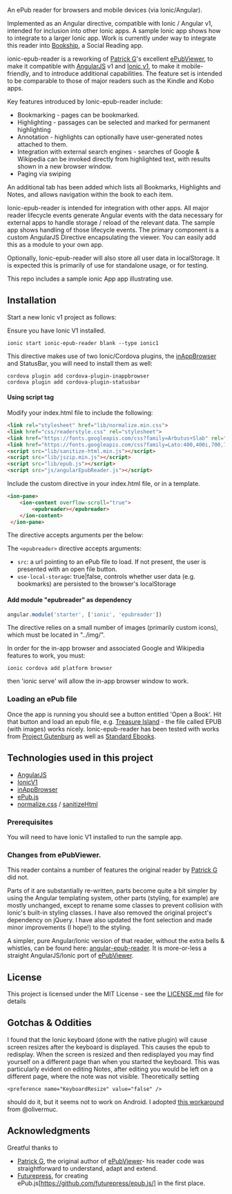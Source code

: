 An ePub reader for browsers and mobile devices (via Ionic/Angular).

Implemented as an Angular directive, compatible with Ionic / Angular v1, intended for inclusion into other Ionic apps. A sample Ionic app shows how to integrate to a larger Ionic app. Work is currently under way to integrate this reader into [Bookship](https://www.bookshipapp.com), a Social Reading app. 

ionic-epub-reader is a reworking of [Patrick G](https://github.com/geek1011)'s excellent [ePubViewer](https://github.com/geek1011/ePubViewer), to make it compatible with [AngularJS] v1 and [Ionic v1](https://ionicframework.com/docs/v1/), to make it mobile-friendly, and to introduce additional capabilities. The feature set is intended to be comparable to those of major readers such as the Kindle and Kobo apps.

Key features introduced by Ionic-epub-reader include:

* Bookmarking - pages can be bookmarked. 
* Highlighting - passages can be selected and marked for permanent highlighting
* Annotation - highlights can optionally have user-generated notes attached to them.
* Integration with external search engines - searches of Google & Wikipedia can be invoked directly from highlighted text, with results shown in a new browser window.
* Paging via swiping

An additional tab has been added which lists all Bookmarks, Highlights and Notes, and allows navigation within the book to each item.

Ionic-epub-reader is intended for integration with other apps. All major reader lifecycle events generate Angular events with the data necessary for external apps to handle storage / reload of the relevant data. The sample app shows handling of those lifecycle events. The primary component is a custom AngularJS Directive encapsulating the viewer. You can easily add this as a module to your own app. 

Optionally, Ionic-epub-reader will also store all user data in localStorage. It is expected this is primarily of use for standalone usage, or for testing. 

This repo includes a sample ionic App app illustrating use.

## Installation

Start a new Ionic v1 project as follows:

Ensure you have Ionic V1 installed.

```
ionic start ionic-epub-reader blank --type ionic1
```

This directive makes use of two Ionic/Cordova plugins, the [inAppBrowser](https://github.com/apache/cordova-plugin-inappbrowser) and StatusBar, you will need to install them as well:

```
cordova plugin add cordova-plugin-inappbrowser
cordova plugin add cordova-plugin-statusbar
```

#### Using script tag

Modify your index.html file to include the following:

```html
<link rel="stylesheet" href="lib/normalize.min.css">
<link href="css/readerstyle.css" rel="stylesheet">
<link href="https://fonts.googleapis.com/css?family=Arbutus+Slab" rel="stylesheet">
<link href="https://fonts.googleapis.com/css?family=Lato:400,400i,700,700i" rel="stylesheet">
<script src="lib/sanitize-html.min.js"></script>
<script src="lib/jszip.min.js"></script>
<script src="lib/epub.js"></script>
<script src="js/angularEpubReader.js"></script>
```

Include the custom directive in your index.html file, or in a template.

```html
<ion-pane>
    <ion-content overflow-scroll="true">
    	<epubreader></epubreader>
    </ion-content>
 </ion-pane>
```

The directive accepts arguments per the below:

The `<epubreader>` directive accepts arguments:

* `src`: a url pointing to an ePub file to load. If not present, the user is presented with an open file button.
* `use-local-storage`: true|false, controls whether user data (e.g. bookmarks) are persisted to the browser's localStorage

#### Add module "epubreader" as dependency
```js
angular.module('starter', ['ionic', 'epubreader'])
```

The directive relies on a small number of images (primarily custom icons), which must be located in "../img/".

In order for the in-app browser and associated Google and Wikipedia features to work, you must:

```
ionic cordova add platform browser
```

then 'ionic serve' will allow the in-app browser window to work.


### Loading an ePub file

Once the app is running you should see a button entitled 'Open a Book'. Hit that button and load an epub file, e.g. [Treasure Island](http://www.gutenberg.org/ebooks/120) - the file called
EPUB (with images) works nicely. Ionic-epub-reader has been tested with works from [Project Gutenburg](http://www.gutenberg.org/) as well as [Standard Ebooks](https://standardebooks.org/).


## Technologies used in this project

- [AngularJS] 
- [IonicV1]
- [inAppBrowser]
- [ePub.js](https://github.com/futurepress/epub.js/)
- [normalize.css](https://necolas.github.io/normalize.css/) / [sanitizeHtml](https://www.npmjs.com/package/sanitize-html)

### Prerequisites

You will need to have Ionic V1 installed to run the sample app.

### Changes from ePubViewer.

This reader contains a number of features the original reader by [Patrick G](https://github.com/geek1011) did not. 

Parts of it are substantially re-written, parts become quite a bit simpler by using the Angular templating system, other parts (styling, for
example) are mostly unchanged, except to rename some classes to prevent collision with Ionic's built-in styling classes. I have also removed the original project's dependency on jQuery. I have also updated the font selection and made minor improvements (I hope!) to the styling.

A simpler, pure Angular/Ionic version of that reader, without the extra bells & whistles, can be found here: [angular-epub-reader](https://github.com/viking2917/angular-epub-reader). It is more-or-less a straight AngularJS/Ionic port of [ePubViewer](https://github.com/geek1011/ePubViewer).

## License

This project is licensed under the MIT License - see the [LICENSE.md](LICENSE.md) file for details

## Gotchas & Oddities

I found that the Ionic keyboard (done with the native plugin) will cause screen resizes after the keyboard is displayed. This causes the epub to redisplay. When the screen is resized and
then redisplayed you may find yourself on a different page than when you started the keyboard. This was particularly evident on editing Notes, after editing you would be left on a different page, where the note
was not visible. Theoretically setting

```
<preference name="KeyboardResize" value="false" />
```

should do it, but it seems not to work on Android. I adopted [this workaround](https://github.com/ionic-team/cordova-plugin-ionic-keyboard/issues/8) from @olivermuc. 

## Acknowledgments

Greatful thanks to 

* [Patrick G](https://github.com/geek1011), the original author of [ePubViewer](https://github.com/geek1011/ePubViewer)- his reader code was straightforward to understand, adapt and extend.
* [Futurepress](http://futurepress.org), for creating ePub.js[https://github.com/futurepress/epub.js/] in the first place. 

[angularjs]:http://angularjs.org
[ionicV1]:https://ionicframework.com/docs/v1/
[inAppBrowser]:https://github.com/apache/cordova-plugin-inappbrowser
